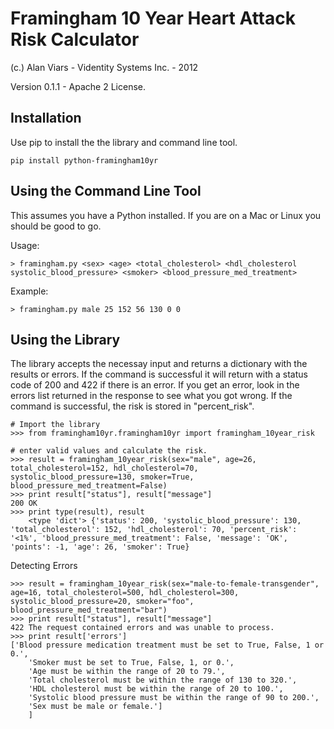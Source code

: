 Framingham 10 Year Heart Attack Risk Calculator
===============================================
(c.) Alan Viars - Videntity Systems Inc. - 2012

Version 0.1.1 - Apache 2 License.


Installation
------------

Use pip to install the the library and command line tool.

    pip install python-framingham10yr


Using the Command Line Tool
---------------------------

This assumes you have a Python installed.  If you are on a Mac or Linux you
should be good to go.

Usage:

    > framingham.py <sex> <age> <total_cholesterol> <hdl_cholesterol systolic_blood_pressure> <smoker> <blood_pressure_med_treatment>

Example:

    > framingham.py male 25 152 56 130 0 0


Using the Library
-----------------

The library accepts the necessay input and returns a dictionary with the results
or errors. If the command is successful it will return with a status code of 200
and 422 if there is an error. If you get an error, look in the errors list
returned in the response to see what you got wrong.  If the command is
successful, the risk is stored in "percent_risk".

    # Import the library
    >>> from framingham10yr.framingham10yr import framingham_10year_risk
    
    # enter valid values and calculate the risk.
    >>> result = framingham_10year_risk(sex="male", age=26, total_cholesterol=152, hdl_cholesterol=70,  systolic_blood_pressure=130, smoker=True, blood_pressure_med_treatment=False)
    >>> print result["status"], result["message"]
    200 OK
    >>> print type(result), result
        <type 'dict'> {'status': 200, 'systolic_blood_pressure': 130, 'total_cholesterol': 152, 'hdl_cholesterol': 70, 'percent_risk': '<1%', 'blood_pressure_med_treatment': False, 'message': 'OK', 'points': -1, 'age': 26, 'smoker': True}

Detecting Errors

    >>> result = framingham_10year_risk(sex="male-to-female-transgender", age=16, total_cholesterol=500, hdl_cholesterol=300,  systolic_blood_pressure=20, smoker="foo", blood_pressure_med_treatment="bar")
    >>> print result["status"], result["message"]
    422 The request contained errors and was unable to process.
    >>> print result['errors']
    ['Blood pressure medication treatment must be set to True, False, 1 or 0.',
        'Smoker must be set to True, False, 1, or 0.',
        'Age must be within the range of 20 to 79.',
        'Total cholesterol must be within the range of 130 to 320.',
        'HDL cholesterol must be within the range of 20 to 100.',
        'Systolic blood pressure must be within the range of 90 to 200.',
        'Sex must be male or female.']
        ]
        